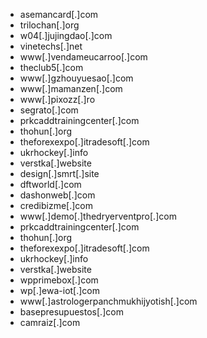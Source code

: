 - asemancard[.]com
- trilochan[.]org
- w04[.]jujingdao[.]com
- vinetechs[.]net
- www[.]vendameucarroo[.]com
- theclub5[.]com
- www[.]gzhouyuesao[.]com
- www[.]mamanzen[.]com
- www[.]pixozz[.]ro
- segrato[.]com
- prkcaddtrainingcenter[.]com
- thohun[.]org
- theforexexpo[.]itradesoft[.]com
- ukrhockey[.]info
- verstka[.]website
- design[.]smrt[.]site
- dftworld[.]com
- dashonweb[.]com
- credibizme[.]com
- www[.]demo[.]thedryerventpro[.]com
- prkcaddtrainingcenter[.]com
- thohun[.]org
- theforexexpo[.]itradesoft[.]com
- ukrhockey[.]info
- verstka[.]website
- wpprimebox[.]com
- wp[.]ewa-iot[.]com
- www[.]astrologerpanchmukhijyotish[.]com
- basepresupuestos[.]com
- camraiz[.]com